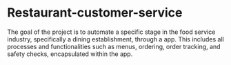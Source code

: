 # Restaurant-customer-service
The goal of the project is to automate a specific stage in the food service industry, specifically a dining establishment, through a app. This includes all processes and functionalities such as menus, ordering, order tracking, and safety checks, encapsulated within the app. 
